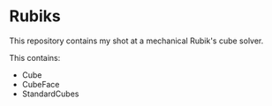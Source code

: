 # Rubiks
This repository contains my shot at a mechanical Rubik's cube solver.

This contains:
<ul>
    <li>Cube</li>
    <li>CubeFace</li>
    <li>StandardCubes</li>
</ul>


